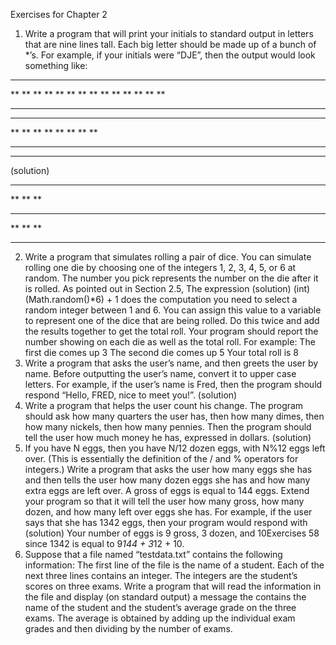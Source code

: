 Exercises for Chapter 2
1. Write a program that will print your initials to standard output in letters that are nine
lines tall. Each big letter should be made up of a bunch of *’s. For example, if your initials
were “DJE”, then the output would look something like:
******
**
**
**
**
**
**
**
**
**
**
**
**
**
**
*****
*************
**
**
**
**
**
**
**
**
** **
****
(solution)
**********
**
**
**
********
**
**
**
**********
2. Write a program that simulates rolling a pair of dice. You can simulate rolling one die by
choosing one of the integers 1, 2, 3, 4, 5, or 6 at random. The number you pick represents
the number on the die after it is rolled. As pointed out in Section 2.5, The expression
(solution)
(int)(Math.random()*6) + 1
does the computation you need to select a random integer between 1 and 6. You can
assign this value to a variable to represent one of the dice that are being rolled. Do this
twice and add the results together to get the total roll. Your program should report the
number showing on each die as well as the total roll. For example:
The first die comes up 3
The second die comes up 5
Your total roll is 8
3. Write a program that asks the user’s name, and then greets the user by name. Before
outputting the user’s name, convert it to upper case letters. For example, if the user’s
name is Fred, then the program should respond “Hello, FRED, nice to meet you!”. (solution)
4. Write a program that helps the user count his change. The program should ask how many
quarters the user has, then how many dimes, then how many nickels, then how many
pennies. Then the program should tell the user how much money he has, expressed in
dollars. (solution)
5. If you have N eggs, then you have N/12 dozen eggs, with N%12 eggs left over. (This is
essentially the definition of the / and % operators for integers.) Write a program that asks
the user how many eggs she has and then tells the user how many dozen eggs she has and
how many extra eggs are left over.
A gross of eggs is equal to 144 eggs. Extend your program so that it will tell the user
how many gross, how many dozen, and how many left over eggs she has. For example, if
the user says that she has 1342 eggs, then your program would respond with (solution)
Your number of eggs is 9 gross, 3 dozen, and 10Exercises
58
since 1342 is equal to 9*144 + 3*12 + 10.
6. Suppose that a file named “testdata.txt” contains the following information: The first
line of the file is the name of a student. Each of the next three lines contains an integer.
The integers are the student’s scores on three exams. Write a program that will read
the information in the file and display (on standard output) a message the contains the
name of the student and the student’s average grade on the three exams. The average is
obtained by adding up the individual exam grades and then dividing by the number of
exams.